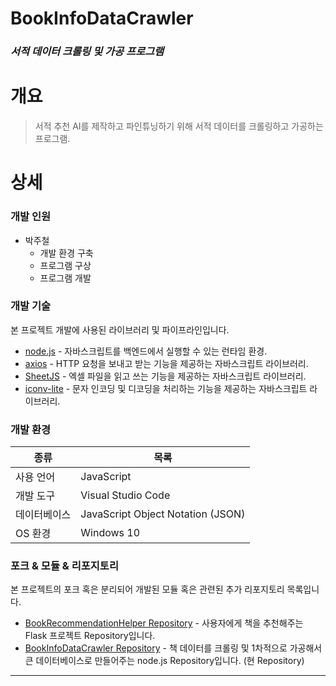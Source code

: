 # BookInfoDataCrawler
### _서적 데이터 크롤링 및 가공 프로그램_

# 개요
>서적 추천 AI를 제작하고 파인튜닝하기 위해 서적 데이터를 크롤링하고 가공하는 프로그램.

# 상세
### 개발 인원
 - 박주철
   - 개발 환경 구축
   - 프로그램 구상
   - 프로그램 개발

### 개발 기술
본 프로젝트 개발에 사용된 라이브러리 및 파이프라인입니다.
- [node.js] - 자바스크립트를 백엔드에서 실행할 수 있는 런타임 환경.
- [axios] - HTTP 요청을 보내고 받는 기능을 제공하는 자바스크립트 라이브러리.
- [SheetJS] - 엑셀 파일을 읽고 쓰는 기능을 제공하는 자바스크립트 라이브러리.
- [iconv-lite] - 문자 인코딩 및 디코딩을 처리하는 기능을 제공하는 자바스크립트 라이브러리.

### 개발 환경
| 종류 | 목록 |
| ------ | ------ |
| 사용 언어 | JavaScript |
| 개발 도구 | Visual Studio Code |
| 데이터베이스 | JavaScript Object Notation (JSON) |
| OS 환경 | Windows 10 |

### 포크 & 모듈 & 리포지토리
본 프로젝트의 포크 혹은 분리되어 개발된 모듈 혹은 관련된 추가 리포지토리 목록입니다.
- [BookRecommendationHelper Repository] - 사용자에게 책을 추천해주는 Flask 프로젝트 Repository입니다.
- [BookInfoDataCrawler Repository] - 책 데이터를 크롤링 및 1차적으로 가공해서 큰 데이터베이스로 만들어주는 node.js Repository입니다. (현 Repository)

***

   [node.js]: <https://nodejs.org/>
   [axios]: <https://axios-http.com/>
   [SheetJS]: <https://cdn.sheetjs.com/>
   [iconv-lite]: <https://github.com/ashtuchkin/iconv-lite>

   [BookRecommendationHelper Repository]: <https://github.com/valur628/BookRecommendationHelper>
   [BookInfoDataCrawler Repository]: <https://github.com/valur628/BookInfoDataCrawler>
